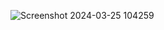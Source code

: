 
![Screenshot 2024-03-25 104259](https://github.com/Prabhusabharish/Amazon-E-com/assets/149780447/afc420e5-65c8-4863-aed7-51a8e8ba5e60)
